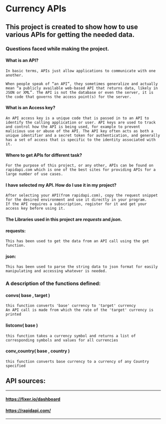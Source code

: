 # Currency APIs
## This project is created to show how to use various APIs for getting the needed data.
### Questions faced while making the project.
#### What is an API?
	In basic terms, APIs just allow applications to communicate with one another.

	When people speak of “an API”, they sometimes generalize and actually mean “a publicly available web-based API that returns data, likely in JSON or XML”. The API is not the database or even the server, it is the code that governs the access point(s) for the server.
#### What is an Access key?
	An API access key is a unique code that is passed in to an API to identify the calling application or user. API keys are used to track and control how the API is being used, for example to prevent malicious use or abuse of the API. The API key often acts as both a unique identifier and a secret token for authentication, and generally has a set of access that is specific to the identity associated with it.
#### Where to get APIs for different task?
	For the purpose of this project, or any other, APIs can be found on rapidapi.com which is one of the best sites for providing APIs for a large number of use cases.
#### I have selected my API. How do I use it in my project?
	After selecting your API(from rapidapi.com), copy the request snippet for the desired environment and use it directly in your program.
	If the API requires a subscription, register for it and get your access key before using it.
#### The Libraries used in this project are _requests_ and _json_.
#### requests:
	This has been used to get the data from an API call using the get function.
#### json:
	This has been used to parse the string data to json format for easily manipulating and accessing whatever is needed.
### A description of the functions defined:
#### convs( base , target )
	this function converts 'base' currency to 'target' currency
	An API call is made from which the rate of the 'target' currency is printed
#### listconv( base )
	this function takes a currency symbol and returns a list of corresponding symbols and values for all currencies
#### conv_country( base , country )
	this function converts base currency to a currency of any Country specified
## API sources:
---
####	https://fixer.io/dashboard
####	https://rapidapi.com/
---

